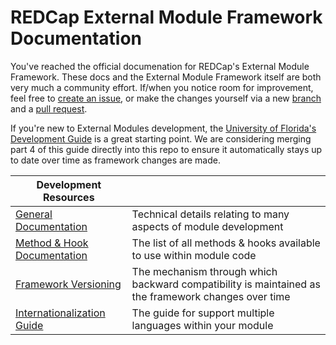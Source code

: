# REDCap External Module Framework Documentation
You've reached the official documenation for REDCap's External Module Framework.  These docs and the External Module Framework itself are both very much a community effort. If/when you notice room for improvement, feel free to [create an issue](https://github.com/vanderbilt-redcap/external-module-framework-docs/issues/new), or make the changes yourself via a new [branch](https://github.com/vanderbilt-redcap/external-module-framework-docs/branches) and a [pull request](https://github.com/vanderbilt-redcap/external-module-framework-docs/compare).

If you're new to External Modules development, the [University of Florida's Development Guide](https://ctsit.github.io/redcap_external_module_development_guide) is a great starting point.  We are considering merging part 4 of this guide directly into this repo to ensure it automatically stays up to date over time as framework changes are made.

Development Resources | &nbsp;
-|-
[General Documentation](general.md) | Technical details relating to many aspects of module development
[Method & Hook Documentation](methods/README.md) | The list of all methods & hooks available to use within module code
[Framework Versioning](framework/README.md) | The mechanism through which backward compatibility is maintained as the framework changes over time
[Internationalization Guide](i18n-guide.md) | The guide for support multiple languages within your module
